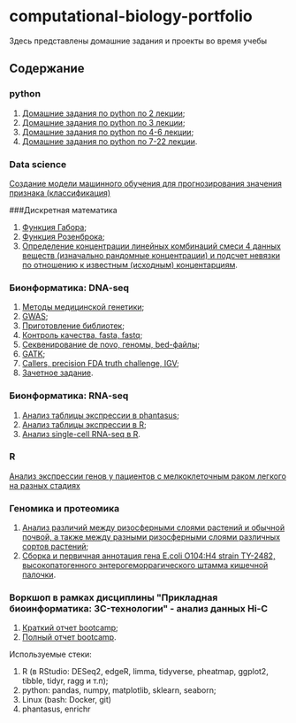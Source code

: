 # computational-biology-portfolio
Здесь представлены домашние задания и проекты во время учебы
## Содержание
### python
1. [Домашние задания по python по 2 лекции](Koivistoinen_A.K.lecture_2_exercises.ipynb);
2. [Домашние задания по python по 3 лекции](Koivistoinen_A_K_Lecture_3_(2023_09_22).ipynb);
3. [Домашние задания по python по 4-6 лекции](Koivistoinen_A_K_lecture_5_6_2023-10-10.ipynb);
4. [Домашние задания по python по 7-22 лекции](Koivistoinen_A.K._homework_lectures_7-22.ipynb).

### Data science
[Создание модели машинного обучения для прогнозирования значения признака (классификация)](DataScience_Koivistoinen_AK.ipynb)

###Дискретная математика
1. [Функция Габора](Koivistoinen_A.K._HW_math.ipynb);
2. [Функция Розенброка](KoivistoinenAK_Rosenbrock_math2.ipynb);
3. [Определение концентрации линейных комбинаций смеси 4 данных веществ (изначально рандомные концентрации) и подсчет невязки по отношению к известным (исходным) концентарциям](Koivistoinen_A_K_homework_math1.ipynb).

### Бионформатика: DNA-seq 
1. [Методы медицинской генетики](Койвистойнен_А.К._Методы_медицинской_генетики.pdf);
2. [GWAS](Койвистойнен_А.К._2дз_GWAS.pdf);
3. [Приготовление библиотек](Койвистойнен_А.К._3дз_Приготовление_библиотек.pdf);
4. [Контроль качества, fasta, fastq](Койвистойнен_А.К._4дз_Контроль_качества,fasta,fastq.pdf);
5. [Секвенирование de novo, геномы, bed-файлы](Койвистойнен_А.К._5дз_Секвенирование_de_novo,_геномы,_bed-файлы);
6. [GATK](Койвистойнен_А.К._6дз_GATK.pdf);
7. [Callers, precision FDA truth challenge, IGV](Койвистойнен_А.К._7дз_Callers,precision_FDA_truth_challenge,IGV.pdf);
8. [Зачетное задание](Койвистойнен_А.К._Зачетное_задание.pdf).

### Бионформатика: RNA-seq 
1. [Анализ таблицы экспрессии в phantasus](Койвистойнен_А.К._дз1.pdf);
2. [Анализ таблицы экспрессии в R](Койвистойнен_А.К._дз2.pdf);
3. [Анализ single-cell RNA-seq в R](Койвистойнен_А.К._дз3.pdf).

### R 
[Анализ экспрессии генов у пациентов с мелкоклеточным раком легкого на разных стадиях](KoivistoinenAK_zadanie_zachet_2.R)

### Геномика и протеомика
1. [Анализ различий между ризосферными слоями растений и обычной почвой, а также между разными ризосферными слоями различных сортов растений](Койвистойнен_А.К._Отчет.pdf);
2. [Сборка и первичная аннотация гена E.coli O104:H4 strain TY-2482, высокопатогенного энтерогеморрагического штамма кишечной палочки](Койвистойнен_А.К._Отчет_hw2.pdf).

### Воркшоп в рамках дисциплины "Прикладная биоинформатика: 3C-технологии" - анализ данных Hi-C
1. [Краткий отчет bootcamp](Койвистойнен_А.К._краткий_отчет_bootcamp.pdf);
2. [Полный отчет bootcamp](Койвистойнен_А.К._Bootcamp_полный_отчет.pdf).

Используемые стеки: 
1) R (в RStudio: DESeq2, edgeR, limma, tidyverse, pheatmap, ggplot2, tibble, tidyr, ragg и т.п);
2) python: pandas, numpy, matplotlib, sklearn, seaborn;
3) Linux (bash: Docker, git)
4) phantasus, enrichr

